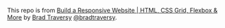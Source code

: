 This repo is from [Build a Responsive Website | HTML, CSS Grid, Flexbox & More](https://youtu.be/p0bGHP-PXD4) by [Brad Traversy](https://www.youtube.com/c/TraversyMedia) [@bradtraversy](https://github.com/bradtraversy).